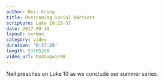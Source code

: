```yaml
---
author: Neil Kring
title: Overcoming Social Barriers
scripture: Luke 10:25-37
date: 2017-09-10
layout: sermon
category: video
duration: '0:37:20' 
length: 53765260
video_url: bx0Dvpwie98
---
```


Neil preaches on Luke 10 as we conclude our summer series.
